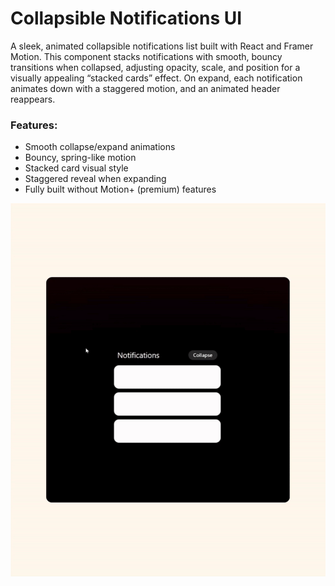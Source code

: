# Collapsible Notifications UI

A sleek, animated collapsible notifications list built with React and Framer Motion. This component stacks notifications with smooth, bouncy transitions when collapsed, adjusting opacity, scale, and position for a visually appealing “stacked cards” effect. On expand, each notification animates down with a staggered motion, and an animated header reappears.

### Features:

- Smooth collapse/expand animations
- Bouncy, spring-like motion
- Stacked card visual style
- Staggered reveal when expanding
- Fully built without Motion+ (premium) features

<p>
  <img src="public/preview.gif" alt="Collapsible Notifications UI Preview" width="600" />
</p>